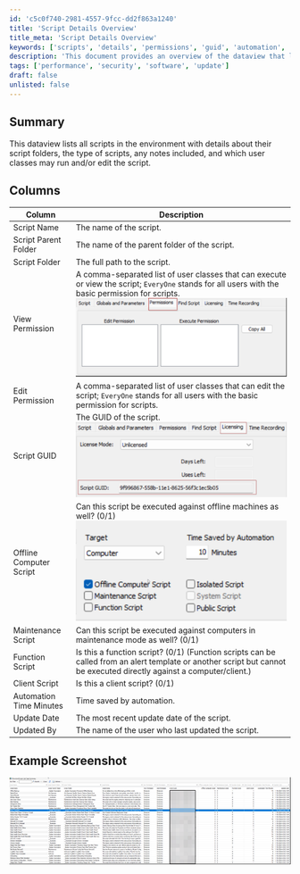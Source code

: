 ```yaml
---
id: 'c5c0f740-2981-4557-9fcc-dd2f863a1240'
title: 'Script Details Overview'
title_meta: 'Script Details Overview'
keywords: ['scripts', 'details', 'permissions', 'guid', 'automation', 'maintenance', 'function', 'client', 'update']
description: 'This document provides an overview of the dataview that lists all scripts in the environment, detailing their script folders, types, permissions, and other relevant attributes. It includes a summary of the columns available, such as script name, folder paths, permissions for viewing and editing, and additional script characteristics.'
tags: ['performance', 'security', 'software', 'update']
draft: false
unlisted: false
---
```


## Summary

This dataview lists all scripts in the environment with details about their script folders, the type of scripts, any notes included, and which user classes may run and/or edit the script.

## Columns

| Column                       | Description                                                                                                                                                                                                                  |
|------------------------------|------------------------------------------------------------------------------------------------------------------------------------------------------------------------------------------------------------------------------|
| Script Name                  | The name of the script.                                                                                                                                                                                                    |
| Script Parent Folder         | The name of the parent folder of the script.                                                                                                                                                                               |
| Script Folder                | The full path to the script.                                                                                                                                                                                               |
| View Permission              | A comma-separated list of user classes that can execute or view the script; `EveryOne` stands for all users with the basic permission for scripts. ![View Permission](../../../static/img/Script-List/image_1.png)          |
| Edit Permission              | A comma-separated list of user classes that can edit the script; `EveryOne` stands for all users with the basic permission for scripts.                                                                                     |
| Script GUID                  | The GUID of the script. ![Script GUID](../../../static/img/Script-List/image_2.png)                                                                                                                                      |
| Offline Computer Script      | Can this script be executed against offline machines as well? (0/1) ![Offline Computer Script](../../../static/img/Script-List/image_3.png)                                                                               |
| Maintenance Script           | Can this script be executed against computers in maintenance mode as well? (0/1)                                                                                                                                         |
| Function Script              | Is this a function script? (0/1) (Function scripts can be called from an alert template or another script but cannot be executed directly against a computer/client.)                                                       |
| Client Script                | Is this a client script? (0/1)                                                                                                                                                                                             |
| Automation Time Minutes      | Time saved by automation.                                                                                                                                                                                                   |
| Update Date                  | The most recent update date of the script.                                                                                                                                                                                 |
| Updated By                   | The name of the user who last updated the script.                                                                                                                                                                         |

## Example Screenshot

![Example Screenshot](../../../static/img/Script-List/image_4.png)

